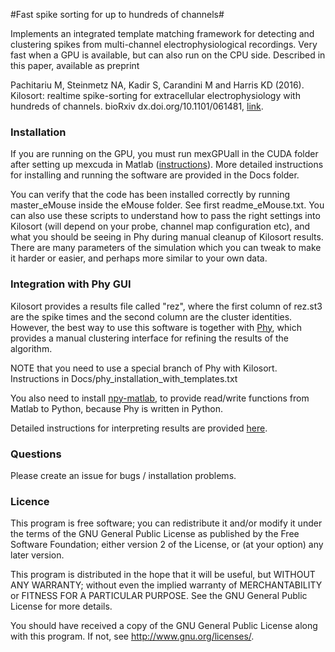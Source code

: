 #Fast spike sorting for up to hundreds of channels#

Implements an integrated template matching framework for detecting and clustering spikes from multi-channel electrophysiological recordings. Very fast when a GPU is available, but can also run on the CPU side. Described in this paper, available as preprint

Pachitariu M, Steinmetz NA, Kadir S, Carandini M and Harris KD (2016). Kilosort: realtime spike-sorting for extracellular electrophysiology with hundreds of channels. 
bioRxiv dx.doi.org/10.1101/061481, [link](http://biorxiv.org/content/early/2016/06/30/061481). 

### Installation ###
If you are running on the GPU, you must run mexGPUall in the CUDA folder after setting up mexcuda in Matlab ([instructions](http://uk.mathworks.com/help/distcomp/mexcuda.html)). More detailed instructions for installing and running the software are provided in the Docs folder.

You can verify that the code has been installed correctly by running master_eMouse inside the eMouse folder. See first readme_eMouse.txt. You can also use these scripts to understand how to pass the right settings into Kilosort (will depend on your probe, channel map configuration etc), and what you should be seeing in Phy during manual cleanup of Kilosort results. There are many parameters of the simulation which you can tweak to make it harder or easier, and perhaps more similar to your own data. 

### Integration with Phy GUI ###
Kilosort provides a results file called "rez", where the first column of rez.st3 are the spike times and the second column are the cluster identities. However, the best way to use this software is together with [Phy](https://github.com/kwikteam/phy), which provides a manual clustering interface for refining the results of the algorithm. 

NOTE that you need to use a special branch of Phy with Kilosort. Instructions in Docs/phy_installation_with_templates.txt 

You also need to install [npy-matlab](https://github.com/kwikteam/npy-matlab), to provide read/write functions from Matlab to Python, because Phy is written in Python.

Detailed instructions for interpreting results are provided [here](https://github.com/kwikteam/phy-contrib/blob/master/docs/template-gui.md).

### Questions ###

Please create an issue for bugs / installation problems. 

### Licence ###

This program is free software; you can redistribute it and/or modify it under the terms of the GNU General Public License as published by the Free Software Foundation; either version 2 of the License, or (at your option) any later version.

This program is distributed in the hope that it will be useful, but WITHOUT ANY WARRANTY; without even the implied warranty of MERCHANTABILITY or FITNESS FOR A PARTICULAR PURPOSE. See the GNU General Public License for more details.

You should have received a copy of the GNU General Public License along with this program. If not, see http://www.gnu.org/licenses/.

